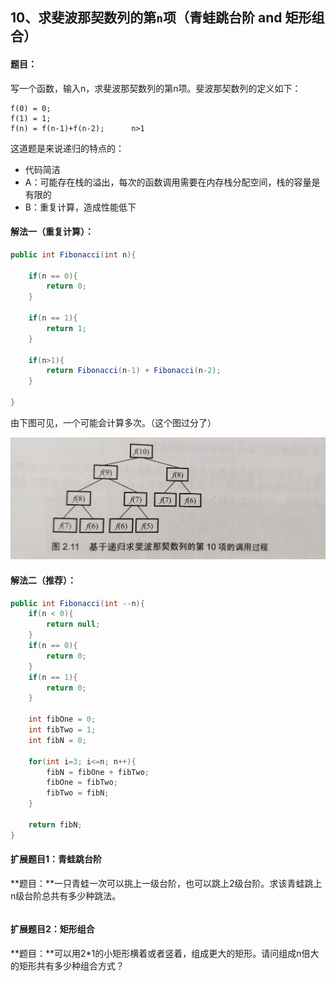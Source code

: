 ## 10、求斐波那契数列的第`n`项（青蛙跳台阶 and 矩形组合）

#### 题目：

写一个函数，输入n，求斐波那契数列的第n项。斐波那契数列的定义如下：

```
f(0) = 0;
f(1) = 1;
f(n) = f(n-1)+f(n-2);      n>1
```



这道题是来说递归的特点的：

- 代码简洁
- A：可能存在栈的溢出，每次的函数调用需要在内存栈分配空间，栈的容量是有限的
- B：重复计算，造成性能低下



#### 解法一（重复计算）：

```java
public int Fibonacci(int n){
    
    if(n == 0){
        return 0;
    }
    
    if(n == 1){
        return 1;
    }
    
    if(n>1){
        return Fibonacci(n-1) + Fibonacci(n-2);
    }
    
}
```



由下图可见，一个可能会计算多次。（这个图过分了）

![](img\10.jpg)



#### 解法二（推荐）：

```java
public int Fibonacci(int --n){
	if(n < 0){
        return null;
    }
    if(n == 0){
        return 0;
    }
    if(n == 1){
        return 0;
    }
    
    int fibOne = 0;
    int fibTwo = 1;
    int fibN = 0;
    
    for(int i=3; i<=n; n++){
        fibN = fibOne + fibTwo;
        fibOne = fibTwo;
        fibTwo = fibN;
    }
    
    return fibN;
}
```



#### 扩展题目1：青蛙跳台阶

**题目：**一只青蛙一次可以挑上一级台阶，也可以跳上2级台阶。求该青蛙跳上n级台阶总共有多少种跳法。

```java

```



#### 扩展题目2：矩形组合

**题目：**可以用2*1的小矩形横着或者竖着，组成更大的矩形。请问组成n倍大的矩形共有多少种组合方式？

```java

```













